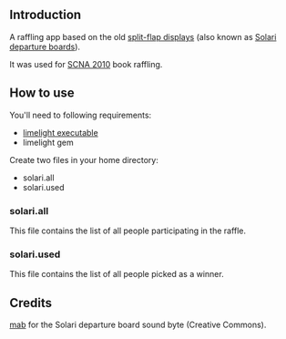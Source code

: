 Introduction
------------

A raffling app based on the old [split-flap displays](http://en.wikipedia.org/wiki/Flap_display_board) (also known as [Solari departure boards](http://en.wikipedia.org/wiki/Solari_departure_board)).

It was used for [SCNA 2010](http://scna.softwarecraftsmanship.org/) book raffling.

How to use
----------

You'll need to following requirements:

* [limelight executable](http://limelight.8thlight.com/main/download)
* limelight gem

Create two files in your home directory:

* solari.all
* solari.used

### solari.all

This file contains the list of all people participating in the raffle.

### solari.used

This file contains the list of all people picked as a winner.

Credits
-------
[mab](http://www.freesound.org/usersViewSingle.php?id=127220) for the Solari departure board sound byte (Creative Commons).